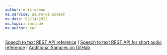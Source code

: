 ```yaml
---
author: eric-urban
ms.service: azure-ai-speech
ms.date: 02/14/2022
ms.topic: include
ms.author: eur
---
```


[Speech to text REST API reference](../../rest-speech-to-text.md) | [Speech to text REST API for short audio reference](../../rest-speech-to-text-short.md) | [Additional Samples on GitHub](https://github.com/Azure-Samples/cognitive-services-speech-sdk)
